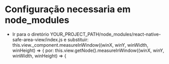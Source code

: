 # Configuração necessaria em node_modules

  * Ir para o diretório YOUR_PROJECT_PATH/node_modules/react-native-safe-area-view/index.js 
  e substituir:
    this.view._component.measureInWindow((winX, winY, winWidth, winHeight) => {
  por:
    this.view.getNode().measureInWindow((winX, winY, winWidth, winHeight) => {
